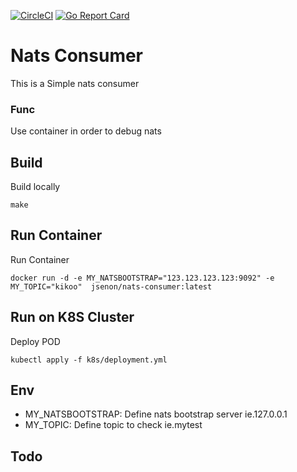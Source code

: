 [![CircleCI](https://circleci.com/gh/jsenon/natsconsumer.svg?style=svg)](https://circleci.com/gh/jsenon/nats-consumer)
[![Go Report Card](https://goreportcard.com/badge/github.com/jsenon/nats-consumer)](https://goreportcard.com/report/github.com/jsenon/nats-consumer)

# Nats Consumer
 
This is a Simple nats consumer

### Func

Use container in order to debug nats 

## Build

Build locally
```
make 
```

## Run Container

Run Container
```
docker run -d -e MY_NATSBOOTSTRAP="123.123.123.123:9092" -e MY_TOPIC="kikoo"  jsenon/nats-consumer:latest
```

## Run on K8S Cluster

Deploy POD
```
kubectl apply -f k8s/deployment.yml
```

## Env

- MY_NATSBOOTSTRAP: Define nats bootstrap server ie.127.0.0.1
- MY_TOPIC: Define topic to check ie.mytest

## Todo

